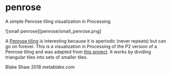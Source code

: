 # penrose
A simple Penrose tiling visualization in Processing

![small penrose][penrose/small_penrose.png]

A [Penrose tiling](https://en.wikipedia.org/wiki/Penrose_tiling) is interesting because it is aperiodic (never repeats) but can go on forever. This is a visualization in Processing of the P2 version of a Penrose tiling and was adapted from [this project](http://preshing.com/20110831/penrose-tiling-explained/).  It works by dividing triangular tiles into sets of smaller tiles.

Blake Shaw 2018
metablake.com
